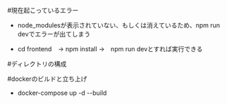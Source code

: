 #現在起こっているエラー
- node_modulesが表示されていない、もしくは消えているため、npm run devでエラーが出てしまう

- cd frontend　→  npm install →　npm run devとすれば実行できる

#ディレクトリの構成

#dockerのビルドと立ち上げ
- docker-compose up -d --build